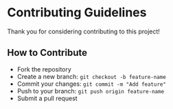 # Contributing Guidelines

Thank you for considering contributing to this project!

## How to Contribute

- Fork the repository
- Create a new branch: `git checkout -b feature-name`
- Commit your changes: `git commit -m "Add feature"`
- Push to your branch: `git push origin feature-name`
- Submit a pull request
